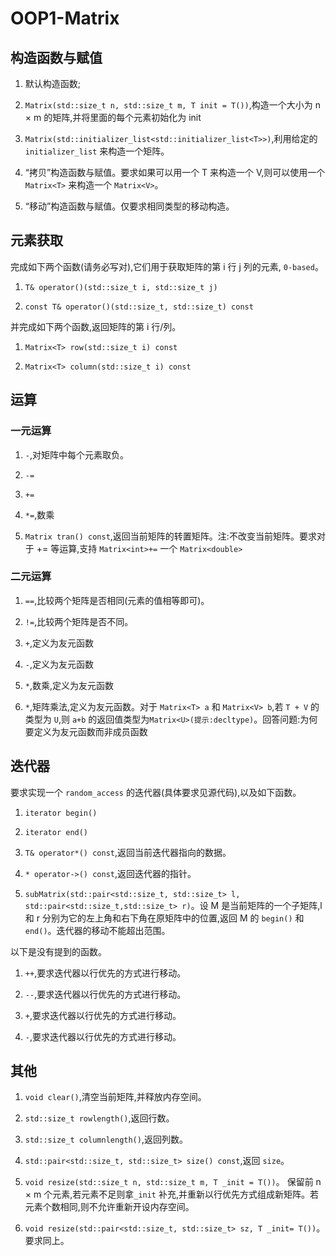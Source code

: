 # OOP1-Matrix

## 构造函数与赋值

1. 默认构造函数;

2. ```Matrix(std::size_t n, std::size_t m, T init = T())```,构造一个大小为 n × m 的矩阵,并将里面的每个元素初始化为 init

3. ```Matrix(std::initializer_list<std::initializer_list<T>>)```,利用给定的```initializer_list``` 来构造一个矩阵。

4. “拷贝”构造函数与赋值。要求如果可以用一个 T 来构造一个 V,则可以使用一个```Matrix<T>``` 来构造一个 ```Matrix<V>```。

5. “移动”构造函数与赋值。仅要求相同类型的移动构造。


## 元素获取

完成如下两个函数(请务必写对),它们用于获取矩阵的第 i 行 j 列的元素, ```0-based```。

1. ```T& operator()(std::size_t i, std::size_t j)```

2. ```const T& operator()(std::size_t, std::size_t) const```

并完成如下两个函数,返回矩阵的第 i 行/列。

1. ```Matrix<T> row(std::size_t i) const```

2. ```Matrix<T> column(std::size_t i) const```


## 运算

### 一元运算

1. ```-```,对矩阵中每个元素取负。

2. ```-=```

3. ```+=```

4. ```*=```,数乘

5. ```Matrix tran() const```,返回当前矩阵的转置矩阵。注:不改变当前矩阵。要求对于 += 等运算,支持 ```Matrix<int>+=``` 一个 ```Matrix<double>```


### 二元运算
1. ```==```,比较两个矩阵是否相同(元素的值相等即可)。

2. ```!=```,比较两个矩阵是否不同。

3. ```+```,定义为友元函数

4. ```-```,定义为友元函数

5. ```*```,数乘,定义为友元函数

6. ```*```,矩阵乘法,定义为友元函数。对于 ```Matrix<T> a``` 和 ```Matrix<V> b```,若 ```T + V``` 的类型为 ```U```,则 ```a+b``` 的返回值类型为```Matrix<U>(提示:decltype)```。回答问题:为何要定义为友元函数而非成员函数


## 迭代器

要求实现一个 ```random_access``` 的迭代器(具体要求见源代码),以及如下函数。

1. ```iterator begin()```

2. ```iterator end()```

3. ```T& operator*() const```,返回当前迭代器指向的数据。

4. ```* operator->() const```,返回迭代器的指针。

5. ```subMatrix(std::pair<std::size_t, std::size_t> l, std::pair<std::size_t,std::size_t> r)```。设 M 是当前矩阵的一个子矩阵,l 和 r 分别为它的左上角和右下角在原矩阵中的位置,返回 M 的 ```begin()``` 和 ```end()```。迭代器的移动不能超出范围。

以下是没有提到的函数。

1. ```++```,要求迭代器以行优先的方式进行移动。

2. ```--```,要求迭代器以行优先的方式进行移动。

3. ```+```,要求迭代器以行优先的方式进行移动。

4. ```-```,要求迭代器以行优先的方式进行移动。


## 其他

1. ```void clear()```,清空当前矩阵,并释放内存空间。

2. ```std::size_t rowlength()```,返回行数。

3. ```std::size_t columnlength()```,返回列数。

4. ```std::pair<std::size_t, std::size_t> size() const```,返回 ```size```。

5. ```void resize(std::size_t n, std::size_t m, T _init = T())```。 保留前 n × m 个元素,若元素不足则拿```_init``` 补充,并重新以行优先方式组成新矩阵。若元素个数相同,则不允许重新开设内存空间。

6. ```void resize(std::pair<std::size_t, std::size_t> sz, T _init= T())```。 要求同上。
